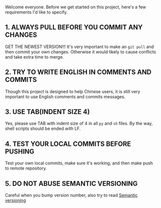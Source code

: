 Welcome everyone. Before we get started on this project, here's a few requirements I'd like to specify.

## 1. ALWAYS PULL BEFORE YOU COMMIT ANY CHANGES
GET THE NEWEST VERSION!!! It's very important to make an `git pull` and then commit your own changes. Otherwise it would likely to cause conflicts and take extra time to merge.

## 2. TRY TO WRITE ENGLISH IN COMMENTS AND COMMITS
Though this project is designed to help Chinese users, it is still very important to use English comments and commits messages.

## 3. USE TAB(INDENT SIZE 4)
Yes, please use TAB with indent size of 4 in all `py` and `sh` files. By the way, shell scripts should be ended with LF.

## 4. TEST YOUR LOCAL COMMITS BEFORE PUSHING
Test your own local commits, make sure it's working, and then make push to remote repository.

## 5. DO NOT ABUSE SEMANTIC VERSIONING
Careful when you bump version number, also try to read [Semantic versioning](http://semver.org/)
